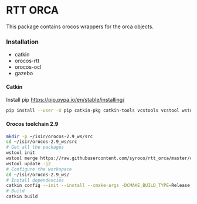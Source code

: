 RTT ORCA
========

This package contains orocos wrappers for the orca objects.

### Installation

* catkin
* orocos-rtt
* orocos-ocl
* gazebo


#### Catkin

Install pip https://pip.pypa.io/en/stable/installing/

```bash
pip install --user -U pip catkin-pkg catkin-tools vcstools vcstool wstool
```


#### Orocos toolchain 2.9

```bash
mkdir -p ~/isir/orocos-2.9_ws/src
cd ~/isir/orocos-2.9_ws/src
# Get all the packages
wstool init
wstool merge https://raw.githubusercontent.com/syroco/rtt_orca/master/config/orocos_toolchain-2.9.rosinstall
wstool update -j2
# Configure the workspace
cd ~/isir/orocos-2.9_ws/
# Install dependencies
catkin config --init --install --cmake-args -DCMAKE_BUILD_TYPE=Release
# Build
catkin build
```



